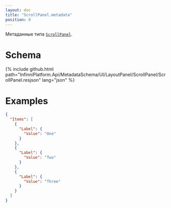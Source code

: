 ```yaml
---
layout: doc
title: "ScrollPanel.metadata"
position: 0
---
```


Метаданные типа [`ScrollPanel`](../).

# Schema

{% include github.html path="InfinniPlatform.Api/MetadataSchema/UI/LayoutPanel/ScrollPanel/ScrollPanel.resjson" lang="json" %}

# Examples

```json
{
  "Items": [
    {
      "Label": {
        "Value": "One"
      }
    },
    {
      "Label": {
        "Value": "Two"
      }
    },
    {
      "Label": {
        "Value": "Three"
      }
    }
  ]
}
```
